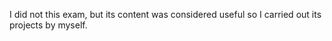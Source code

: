 I did not this exam, but its content was considered useful so I carried out its projects by myself.
